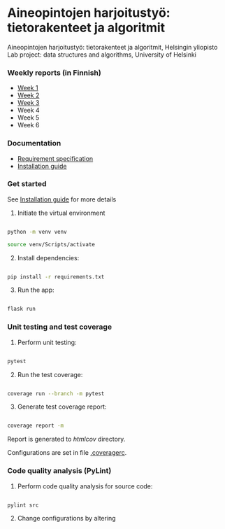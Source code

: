 ﻿# Aineopintojen harjoitustyö: tietorakenteet ja algoritmit
Aineopintojen harjoitustyö: tietorakenteet ja algoritmit, Helsingin yliopisto
Lab project: data structures and algorithms, University of Helsinki

### Weekly reports (in Finnish)
- [Week 1](docs/week_reports/w1.md)
- [Week 2](docs/week_reports/w2.md)
- [Week 3](docs/week_reports/w3.md)
- Week 4
- Week 5
- Week 6

### Documentation
- [Requirement specification](docs/requirements.md)
- [Installation guide](docs/installation_guide.md)

### Get started

See [Installation guide](docs/installation_guide.md) for more details

1. Initiate the virtual environment
```bash

python -m venv venv

source venv/Scripts/activate
```



2. Install dependencies:


```bash

pip install -r requirements.txt

```




3. Run the app:


```bash

flask run

```


### Unit testing and test coverage

1. Perform unit testing:


```bash

pytest

```



2. Run the test coverage:


```bash

coverage run --branch -m pytest

```



3. Generate test coverage report:


```bash

coverage report -m

```



Report is generated to *htmlcov* directory. 

Configurations are set in file [.coveragerc](https://github.com/roopekole/ohte-harjoitustyo/blob/master/app/.coveragerc).

### Code quality analysis (PyLint)

1. Perform code quality analysis for source code:
```bash

pylint src

```

2. Change configurations by altering